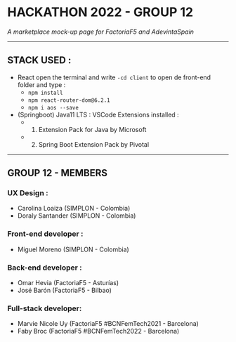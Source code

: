 # HACKATHON 2022 - GROUP 12
 _A marketplace mock-up page for FactoriaF5 and AdevintaSpain_ 
- - - -
## STACK USED : 
- React 
 open the terminal and write `-cd client` to open de front-end folder and type  :   
    - `npm install`
    - `npm react-router-dom@6.2.1`
    - `npm i aos --save`
- (Springboot) Java11 LTS :
   VSCode Extensions installed :   
    - 1. Extension Pack for Java by Microsoft
    - 2.  Spring Boot Extension Pack by Pivotal
 
- - - -
## GROUP 12 - MEMBERS
### UX Design : 
- Carolina Loaiza (SIMPLON - Colombia)
- Doraly Santander (SIMPLON - Colombia)
### Front-end developer :
- Miguel Moreno (SIMPLON - Colombia)
### Back-end developer : 
- Omar Hevia (FactoriaF5 - Asturías)
- José Barón (FactoriaF5 - Bilbao)
### Full-stack developer:
- Marvie Nicole Uy (FactoriaF5 #BCNFemTech2021 - Barcelona)
- Faby Broc (FactoriaF5 #BCNFemTech2022 - Barcelona)
